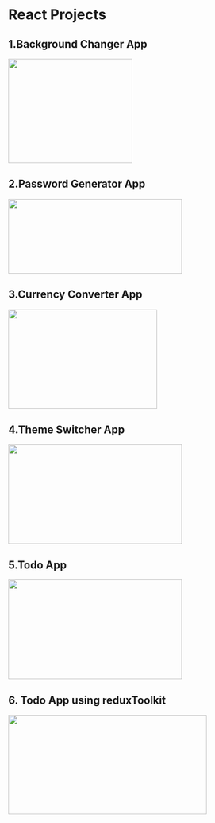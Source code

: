 # React Projects

<h2>1.Background Changer App</h2>
   <img src="https://github.com/priyanka2619/REACT-PROJECT/assets/74972482/9e774410-ca97-43f4-9711-4295bb0d17e0" width="250px" height="210px">

<h2>2.Password Generator App</h2>
   <img src="https://github.com/priyanka2619/REACT-PROJECT/assets/74972482/e7f4f21d-69ab-4c2f-88b2-86c2bfea1c5c" width="350px" height="150px">
   
<h2>3.Currency Converter App</h2>
   <img src="https://github.com/priyanka2619/REACT-PROJECT/assets/74972482/cacee077-b61a-4fa6-acae-7c71a7d7296b" width="300px" height="200px">

<h2>4.Theme Switcher App</h2>
   <img src="https://github.com/priyanka2619/REACT-PROJECT/assets/74972482/90d02685-9c42-47c1-926b-6bdeae5e2079" width="350px" height="200px">

<h2>5.Todo App</h2>
   <img src="https://github.com/priyanka2619/REACT-PROJECT/assets/74972482/c30e0692-2533-4239-8a48-404c2402739e" width="350px" height="200px">

<h2>6. Todo App using reduxToolkit</h2>
   <img src="https://github.com/priyanka2619/REACT-PROJECT/assets/74972482/bbb23087-d67f-41a2-9f8d-fd47800007f3" width="400px" height="200px">
